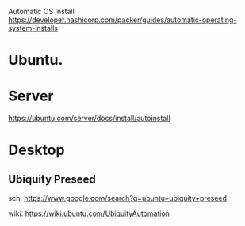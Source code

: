 Automatic OS Install
https://developer.hashicorp.com/packer/guides/automatic-operating-system-installs

# Ubuntu.
# Server
https://ubuntu.com/server/docs/install/autoinstall

# Desktop
## Ubiquity Preseed
sch: https://www.google.com/search?q=ubuntu+ubiquity+preseed

wiki: https://wiki.ubuntu.com/UbiquityAutomation
